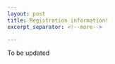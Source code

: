 ```yaml
---
layout: post
title: Registration information!
excerpt_separator: <!--more-->

---
```



To be updated


<!---->
<!--Click <a href="https://matteobachetti.github.io/supereddington2025/registration/"> here </a> for information.-->
<!---->



<!--more-->

